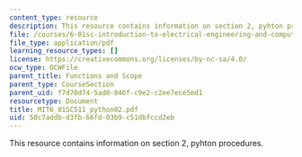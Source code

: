 ```yaml
---
content_type: resource
description: This resource contains information on section 2, pyhton procedures.
file: /courses/6-01sc-introduction-to-electrical-engineering-and-computer-science-i-spring-2011/50c7addbd3fb66fd03b9c51dbfccd2eb_MIT6_01SCS11_python02.pdf
file_type: application/pdf
learning_resource_types: []
license: https://creativecommons.org/licenses/by-nc-sa/4.0/
ocw_type: OCWFile
parent_title: Functions and Scope
parent_type: CourseSection
parent_uid: f7d78d74-5ad0-846f-c9e2-c2ee7ece5ed1
resourcetype: Document
title: MIT6_01SCS11_python02.pdf
uid: 50c7addb-d3fb-66fd-03b9-c51dbfccd2eb
---
```

This resource contains information on section 2, pyhton procedures.